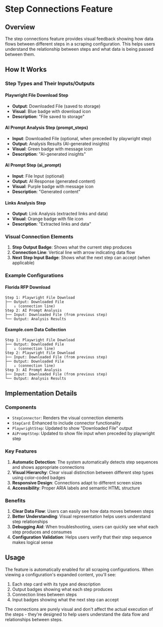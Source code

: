 # Step Connections Feature

## Overview

The step connections feature provides visual feedback showing how data flows between different steps in a scraping configuration. This helps users understand the relationship between steps and what data is being passed between them.

## How It Works

### Step Types and Their Inputs/Outputs

#### Playwright File Download Step

- **Output**: Downloaded File (saved to storage)
- **Visual**: Blue badge with download icon
- **Description**: "File saved to storage"

#### AI Prompt Analysis Step (prompt_steps)

- **Input**: Downloaded File (optional, when preceded by playwright step)
- **Output**: Analysis Results (AI-generated insights)
- **Visual**: Green badge with message icon
- **Description**: "AI-generated insights"

#### AI Prompt Step (ai_prompt)

- **Input**: File Input (optional)
- **Output**: AI Response (generated content)
- **Visual**: Purple badge with message icon
- **Description**: "Generated content"

#### Links Analysis Step

- **Output**: Link Analysis (extracted links and data)
- **Visual**: Orange badge with file icon
- **Description**: "Extracted links and data"

### Visual Connection Elements

1. **Step Output Badge**: Shows what the current step produces
2. **Connection Line**: Vertical line with arrow indicating data flow
3. **Next Step Input Badge**: Shows what the next step can accept (when applicable)

### Example Configurations

#### Florida RFP Download

```
Step 1: Playwright File Download
├── Output: Downloaded File
│   ↓ (connection line)
Step 2: AI Prompt Analysis
├── Input: Downloaded File (from previous step)
└── Output: Analysis Results
```

#### Example.com Data Collection

```
Step 1: Playwright File Download
├── Output: Downloaded File
│   ↓ (connection line)
Step 2: Playwright File Download
├── Input: Downloaded File (from previous step)
├── Output: Downloaded File
│   ↓ (connection line)
Step 3: AI Prompt Analysis
├── Input: Downloaded File (from previous step)
└── Output: Analysis Results
```

## Implementation Details

### Components

- `StepConnector`: Renders the visual connection elements
- `StepCard`: Enhanced to include connector functionality
- `PlaywrightStep`: Updated to show "Downloaded File" output
- `AiPromptStep`: Updated to show file input when preceded by playwright step

### Key Features

1. **Automatic Detection**: The system automatically detects step sequences and shows appropriate connections
2. **Visual Hierarchy**: Clear visual distinction between different step types using color-coded badges
3. **Responsive Design**: Connections adapt to different screen sizes
4. **Accessibility**: Proper ARIA labels and semantic HTML structure

### Benefits

1. **Clear Data Flow**: Users can easily see how data moves between steps
2. **Better Understanding**: Visual representation helps users understand step relationships
3. **Debugging Aid**: When troubleshooting, users can quickly see what each step produces and consumes
4. **Configuration Validation**: Helps users verify that their step sequence makes logical sense

## Usage

The feature is automatically enabled for all scraping configurations. When viewing a configuration's expanded content, you'll see:

1. Each step card with its type and description
2. Output badges showing what each step produces
3. Connection lines between steps
4. Input badges showing what the next step can accept

The connections are purely visual and don't affect the actual execution of the steps - they're designed to help users understand the data flow and relationships between steps.
